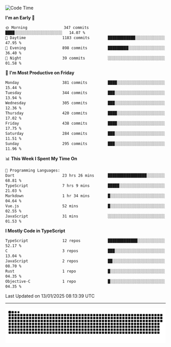 <!--
<picture>
  <source
    srcset="https://github-readme-stats.vercel.app/api?username=kevinxft&show_icons=true&theme=dark"
    media="(prefers-color-scheme: dark)"
  />
  <source
    srcset="https://github-readme-stats.vercel.app/api?username=kevinxft&show_icons=true"
    media="(prefers-color-scheme: light), (prefers-color-scheme: no-preference)"
  />
  <img src="https://github-readme-stats.vercel.app/api?username=kevinxft&show_icons=true" />
</picture>
-->

<!--START_SECTION:waka-->
![Code Time](http://img.shields.io/badge/Code%20Time-3%2C016%20hrs%2039%20mins-blue)

**I'm an Early 🐤** 

```text
🌞 Morning                347 commits         ████░░░░░░░░░░░░░░░░░░░░░   14.07 % 
🌆 Daytime                1183 commits        ████████████░░░░░░░░░░░░░   47.95 % 
🌃 Evening                898 commits         █████████░░░░░░░░░░░░░░░░   36.40 % 
🌙 Night                  39 commits          ░░░░░░░░░░░░░░░░░░░░░░░░░   01.58 % 
```
📅 **I'm Most Productive on Friday** 

```text
Monday                   381 commits         ████░░░░░░░░░░░░░░░░░░░░░   15.44 % 
Tuesday                  344 commits         ███░░░░░░░░░░░░░░░░░░░░░░   13.94 % 
Wednesday                305 commits         ███░░░░░░░░░░░░░░░░░░░░░░   12.36 % 
Thursday                 420 commits         ████░░░░░░░░░░░░░░░░░░░░░   17.02 % 
Friday                   438 commits         ████░░░░░░░░░░░░░░░░░░░░░   17.75 % 
Saturday                 284 commits         ███░░░░░░░░░░░░░░░░░░░░░░   11.51 % 
Sunday                   295 commits         ███░░░░░░░░░░░░░░░░░░░░░░   11.96 % 
```


📊 **This Week I Spent My Time On** 

```text
💬 Programming Languages: 
Dart                     23 hrs 26 mins      █████████████████░░░░░░░░   68.81 % 
TypeScript               7 hrs 9 mins        █████░░░░░░░░░░░░░░░░░░░░   21.03 % 
Markdown                 1 hr 34 mins        █░░░░░░░░░░░░░░░░░░░░░░░░   04.64 % 
Vue.js                   52 mins             █░░░░░░░░░░░░░░░░░░░░░░░░   02.55 % 
JavaScript               31 mins             ░░░░░░░░░░░░░░░░░░░░░░░░░   01.53 % 
```

**I Mostly Code in TypeScript** 

```text
TypeScript               12 repos            █████████████░░░░░░░░░░░░   52.17 % 
C                        3 repos             ███░░░░░░░░░░░░░░░░░░░░░░   13.04 % 
JavaScript               2 repos             ██░░░░░░░░░░░░░░░░░░░░░░░   08.70 % 
Rust                     1 repo              █░░░░░░░░░░░░░░░░░░░░░░░░   04.35 % 
Objective-C              1 repo              █░░░░░░░░░░░░░░░░░░░░░░░░   04.35 % 
```




 Last Updated on 13/01/2025 08:13:39 UTC
<!--END_SECTION:waka-->

---

<picture>
  <source media="(prefers-color-scheme: dark)" srcset="https://raw.githubusercontent.com/kevinxft/kevinxft/output/github-contribution-grid-snake-dark.svg">
  <source media="(prefers-color-scheme: light)" srcset="https://raw.githubusercontent.com/kevinxft/kevinxft/output/github-contribution-grid-snake.svg">
  <img alt="github contribution grid snake animation" src="https://raw.githubusercontent.com/kevinxft/kevinxft/output/github-contribution-grid-snake.svg">
</picture>